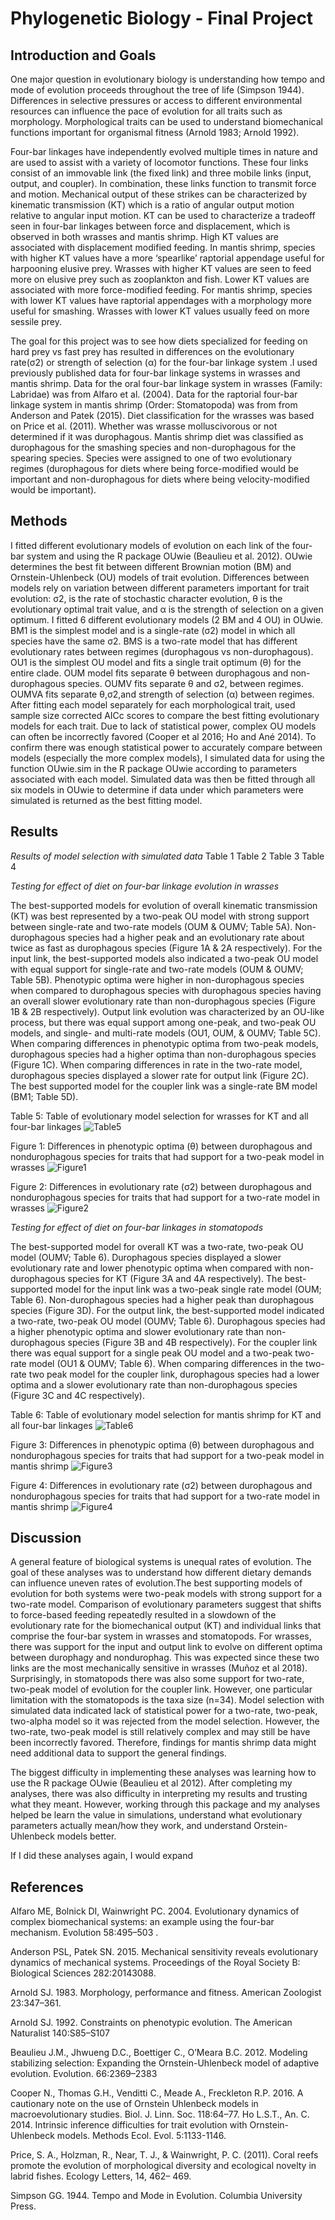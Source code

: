 # Phylogenetic Biology - Final Project

## Introduction and Goals

One major question in evolutionary biology is understanding how tempo and mode of evolution proceeds throughout the tree of life (Simpson 1944). Differences in selective pressures or access to different environmental resources can influence the pace of evolution for all traits such as morphology. Morphological traits can be used to understand biomechanical functions important for organismal fitness (Arnold 1983; Arnold 1992). 

Four-bar linkages have independently evolved multiple times in nature and are used to assist with a variety of locomotor functions. These four links consist of an immovable link (the fixed link) and three mobile links (input, output, and coupler). In combination, these links function to transmit force and motion. Mechanical output of these strikes can be characterized by kinematic transmission (KT) which is a ratio of angular output motion relative to angular input motion. KT can be used to characterize a tradeoff seen in four-bar linkages between force and displacement, which is observed in both wrasses and mantis shrimp. High KT values are associated with displacement modified feeding. In mantis shrimp, species with higher KT values have a more ‘spearlike’ raptorial appendage useful for harpooning elusive prey. Wrasses with higher KT values are seen to feed more on elusive prey such as zooplankton and fish. Lower KT values are associated with more force-modified feeding. For mantis shrimp, species with lower KT values have raptorial appendages with a morphology more useful for smashing. Wrasses with lower KT values usually feed on more sessile prey. 

The goal for this project was to see how diets specialized for feeding on hard prey vs fast prey has resulted in differences on the evolutionary rate(σ2) or strength of selection (α) for the four-bar linkage system .I used previously published data for four-bar linkage systems in wrasses and mantis shrimp. Data for the oral four-bar linkage system in wrasses (Family: Labridae) was from Alfaro et al. (2004). Data for the raptorial four-bar linkage system in mantis shrimp (Order: Stomatopoda) was from from Anderson and Patek (2015). Diet classification for the wrasses was based on Price et al. (2011). Whether was wrasse  molluscivorous or not determined if it was durophagous. Mantis shrimp diet was classified as durophagous for the smashing species and non-durophagous for the spearing species. Species were assigned to one of two evolutionary regimes (durophagous for diets where being force-modified would be important and non-durophagous for diets where being velocity-modified would be important). 


## Methods

I fitted different evolutionary models of evolution on each link of the four-bar system and using the R package OUwie (Beaulieu et al. 2012). OUwie determines the best fit between different Brownian motion (BM) and Ornstein-Uhlenbeck (OU) models of trait evolution. Differences between models rely on variation between different parameters important for trait evolution: σ2,  is the rate of stochastic character evolution, θ is the evolutionary optimal trait value, and α is the strength of selection on a given optimum. I fitted 6  different evolutionary models (2 BM and 4 OU) in OUwie. BM1 is the simplest model and is a single-rate (σ2) model in which all species have the same σ2. BMS is a two-rate model that has different evolutionary rates between regimes (durophagous vs non-durophagous). OU1 is the simplest OU model and fits a single trait optimum (θ) for the entire clade. OUM model fits separate θ between durophagous and non-durophagous species. OUMV fits separate θ and σ2, between regimes. OUMVA fits separate θ,σ2,and strength of selection (α) between regimes. After fitting each model separately for each morphological trait, used sample size corrected AICc scores to compare the best fitting evolutionary models for each trait. 
Due to lack of statistical power, complex OU models can often be incorrectly favored (Cooper et al 2016; Ho and Ané 2014). To confirm there was enough statistical power to accurately compare between models (especially the more complex models), I simulated data for  using the function OUwie.sim in the R package OUwie according to parameters associated with each model. Simulated data was then be fitted through all six models in OUwie to determine if data under which parameters were simulated is returned as the best fitting model.  


## Results

*Results of model selection with simulated data*
Table 1
Table 2
Table 3
Table 4

*Testing for effect of diet on four-bar linkage evolution in wrasses*

The best-supported models for evolution of overall kinematic transmission (KT) was best represented by a two-peak OU model with strong support between single-rate and two-rate models (OUM & OUMV; Table 5A). Non-durophagous species had a higher peak and an evolutionary rate about twice as fast as durophagous species (Figure 1A & 2A respectively). For the input link, the best-supported models also indicated a two-peak OU model with equal support for single-rate and two-rate models (OUM & OUMV; Table 5B). Phenotypic optima were higher in non-durophagous species when compared to durophagous species with durophagous species having an overall slower evolutionary rate than non-durophagous species (Figure 1B & 2B respectively). Output link evolution was characterized by an OU-like process, but there was equal support among one-peak, and two-peak OU models, and single- and multi-rate models (OU1, OUM, & OUMV; Table 5C). When comparing differences in phenotypic optima from two-peak models, durophagous species had a higher optima than non-durophagous species (Figure 1C). When comparing differences in rate in the two-rate model, durophagous species displayed a slower rate for output link (Figure 2C). The best supported model for the coupler link was a single-rate BM model (BM1; Table 5D).  

Table 5: Table of evolutionary model selection for wrasses for KT and all four-bar linkages
![Table5](Table5.png)

Figure 1: Differences in phenotypic optima (θ) between durophagous and nondurophagous species for traits that had support for a two-peak model in wrasses
![Figure1](wrasse_theta_figure.png)

Figure 2: Differences in evolutionary rate (σ2) between durophagous and nondurophagous species for traits that had support for a two-rate model in wrasses
![Figure2](wrasse_sigmasq_figure.png)

*Testing for effect of diet on four-bar linkages in stomatopods*

The best-supported model for overall KT was a two-rate, two-peak OU model (OUMV; Table 6). Durophagous species displayed a slower evolutionary rate and lower phenotypic optima when compared with non-durophagous species for KT (Figure 3A and 4A respectively). The best-supported model for the input link was a two-peak single rate model (OUM; Table 6). Non-durophagous species had a higher peak than durophagous species (Figure 3D). For the output link, the best-supported model indicated a two-rate, two-peak OU model (OUMV; Table 6). Durophagous species had a higher phenotypic optima and slower evolutionary rate than non-durophagous species (Figure 3B and 4B respectively). For the coupler link there was equal support for a single peak OU model and a two-peak two-rate model (OU1 & OUMV; Table 6). When comparing differences in the two-rate two peak model for the coupler link, durophagous species had a lower optima and a slower evolutionary rate than non-durophagous species (Figure 3C and 4C respectively). 

Table 6: Table of evolutionary model selection for mantis shrimp for KT and all four-bar linkages
![Table6](Table6.png)

Figure 3: Differences in phenotypic optima (θ) between durophagous and nondurophagous species for traits that had support for a two-peak model in mantis shrimp
![Figure3](stomatopod_theta_figure.png)

Figure 4: Differences in evolutionary rate (σ2) between durophagous and nondurophagous species for traits that had support for a two-rate model in mantis shrimp 
![Figure4](stomatopod_sigmasq_figure.png)


## Discussion

A general feature of biological systems is unequal rates of evolution. The goal of these analyses was to understand how different dietary demands can influence uneven rates of evolution.The best supporting models of evolution for both systems were two-peak models with strong support for a two-rate model. Comparison of evolutionary parameters suggest that shifts to force-based feeding repeatedly resulted in a slowdown of the evolutionary rate for the biomechanical output (KT) and individual links that comprise the four-bar system in wrasses and stomatopods. For wrasses, there was support for the input and output link to evolve on different optima between durophagy and nondurophag. This was expected since these two links are the most mechanically sensitive in wrasses (Muñoz et al 2018). Surprisingly, in stomatopods there was also some support for two-rate, two-peak model of evolution for the coupler link. However, one particular limitation with the stomatopods is the taxa size (n=34). Model selection with simulated data indicated lack of statistical power for a two-rate, two-peak, two-alpha model so it was rejected from the model selection. However, the two-rate, two-peak model is still relatively complex and may still be have been incorrectly favored. Therefore, findings for mantis shrimp data might need additional data to support the general findings. 

The biggest difficulty in implementing these analyses was learning how to use the R package OUwie (Beaulieu et al 2012). After completing my analyses, there was also difficulty in interpreting my results and trusting what they meant. However, working through this package and my analyses helped be learn the value in simulations, understand what evolutionary parameters actually mean/how they work, and understand Orstein-Uhlenbeck models better.  

If I did these analyses again, I would expand 


## References

Alfaro ME, Bolnick DI, Wainwright PC. 2004. Evolutionary dynamics of complex biomechanical systems: an example using the four-bar mechanism. Evolution 58:495–503 .

Anderson PSL, Patek SN. 2015. Mechanical sensitivity reveals evolutionary dynamics of mechanical systems. Proceedings of the Royal Society B: Biological Sciences 282:20143088.

Arnold SJ. 1983. Morphology, performance and fitness. American Zoologist 23:347–361. 

Arnold SJ. 1992. Constraints on phenotypic evolution. The American Naturalist 140:S85–S107

Beaulieu J.M., Jhwueng D.C., Boettiger C., O’Meara B.C. 2012. Modeling stabilizing selection:
Expanding the Ornstein-Uhlenbeck model of adaptive evolution. Evolution. 66:2369–2383

Cooper N., Thomas G.H., Venditti C., Meade A., Freckleton R.P. 2016. A cautionary note on the
use of Ornstein Uhlenbeck models in macroevolutionary studies. Biol. J. Linn. Soc. 118:64–77.
Ho L.S.T., An. C. 2014. Intrinsic inference difficulties for trait evolution with Ornstein-Uhlenbeck models. Methods Ecol. Evol. 5:1133-1146.

Price, S. A., Holzman, R., Near, T. J., & Wainwright, P. C. (2011). Coral reefs promote the evolution of morphological diversity and ecological novelty in labrid fishes. Ecology Letters, 14, 462– 469.

Simpson GG. 1944. Tempo and Mode in Evolution. Columbia University Press.


